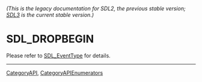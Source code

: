 ###### (This is the legacy documentation for SDL2, the previous stable version; [SDL3](https://wiki.libsdl.org/SDL3/) is the current stable version.)
# SDL_DROPBEGIN

Please refer to [SDL_EventType](SDL_EventType) for details.

----
[CategoryAPI](CategoryAPI), [CategoryAPIEnumerators](CategoryAPIEnumerators)

